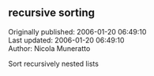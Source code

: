 ## recursive sorting  
Originally published: 2006-01-20 06:49:10  
Last updated: 2006-01-20 06:49:10  
Author: Nicola Muneratto  
  
Sort recursively nested lists